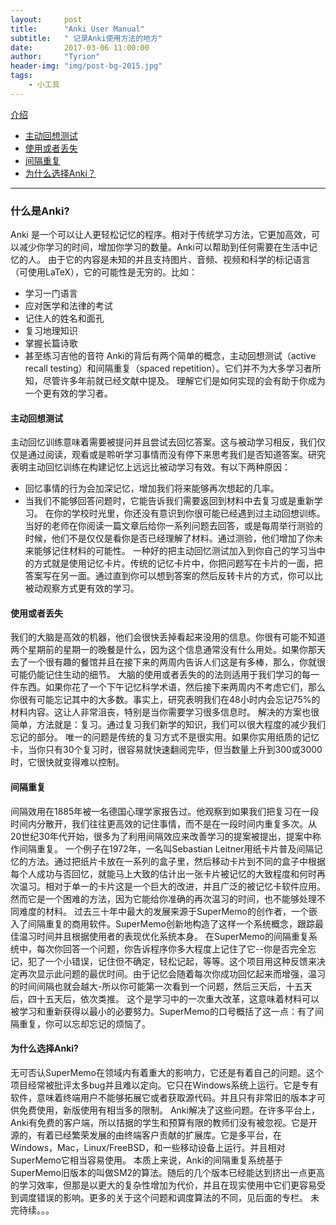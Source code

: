 ```yaml
---
layout:     post
title:      "Anki User Manual"
subtitle:   " 记录Anki使用方法的地方"
date:       2017-03-06 11:00:00
author:     "Tyrion"
header-img: "img/post-bg-2015.jpg"
tags:
    - 小工具
--- 
```


[介绍](#什么是anki?)
* [主动回想测试](#主动回想测试)
* [使用或者丢失](#使用或者丢失)
* [间隔重复](#间隔重复)
* [为什么选择Anki？](#为什么选择anki?) 

---
### 什么是Anki?  

Anki 是一个可以让人更轻松记忆的程序。相对于传统学习方法，它更加高效，可以减少你学习的时间，增加你学习的数量。Anki可以帮助到任何需要在生活中记忆的人。
由于它的内容是未知的并且支持图片、音频、视频和科学的标记语言（可使用LaTeX），它的可能性是无穷的。比如：
* 学习一门语言
* 应对医学和法律的考试 
* 记住人的姓名和面孔
* 复习地理知识
* 掌握长篇诗歌
* 甚至练习吉他的音符
Anki的背后有两个简单的概念，主动回想测试（active recall testing）和间隔重复（spaced repetition）。它们并不为大多学习者所知，尽管许多年前就已经文献中提及。
理解它们是如何实现的会有助于你成为一个更有效的学习者。
#### 主动回想测试  

主动回忆训练意味着需要被提问并且尝试去回忆答案。这与被动学习相反，我们仅仅是通过阅读，观看或是聆听学习事情而没有停下来思考我们是否知道答案。研究表明主动回忆训练在构建记忆上远远比被动学习有效。有以下两种原因：
* 回忆事情的行为会加深记忆，增加我们将来能够再次想起的几率。
* 当我们不能够回答问题时，它能告诉我们需要返回到材料中去复习或是重新学习。
在你的学校时光里，你还没有意识到你很可能已经遇到过主动回想训练。当好的老师在你阅读一篇文章后给你一系列问题去回答，或是每周举行测验的时候，他们不是仅仅是看你是否已经理解了材料。通过测验，他们增加了你未来能够记住材料的可能性。
一种好的把主动回忆测试加入到你自己的学习当中的方式就是使用记忆卡片。传统的记忆卡片中，你把问题写在卡片的一面，把答案写在另一面。通过直到你可以想到答案的然后反转卡片的方式，你可以比被动观察方式更有效的学习。
#### 使用或者丢失  

我们的大脑是高效的机器，他们会很快丢掉看起来没用的信息。你很有可能不知道两个星期前的星期一的晚餐是什么，因为这个信息通常没有什么用处。如果你那天去了一个很有趣的餐馆并且在接下来的两周内告诉人们这是有多棒，那么，你就很可能仍能记住生动的细节。
大脑的使用或者丢失的的法则适用于我们学习的每一件东西。如果你花了一个下午记忆科学术语，然后接下来两周内不考虑它们，那么你很有可能忘记其中的大多数。事实上，研究表明我们在48小时内会忘记75%的材料内容。这让人非常沮丧，特别是当你需要学习很多信息时。
解决的方案也很简单，方法就是：复习。通过复习我们新学的知识，我们可以很大程度的减少我们忘记的部分。
唯一的问题是传统的复习方式不是很实用。如果你实用纸质的记忆卡，当你只有30个复习时，很容易就快速翻阅完毕，但当数量上升到300或3000时，它很快就变得难以控制。
#### 间隔重复  

间隔效用在1885年被一名德国心理学家报告过。他观察到如果我们把复习在一段时间内分散开，我们往往更高效的记住事情，而不是在一段时间内重复多次。从20世纪30年代开始，很多为了利用间隔效应来改善学习的提案被提出，提案中称作间隔重复。
一个例子在1972年，一名叫Sebastian Leitner用纸卡片普及间隔记忆的方法。通过把纸片卡放在一系列的盒子里，然后移动卡片到不同的盒子中根据每个人成功与否回忆，就能马上大致的估计出一张卡片被记忆的大致程度和何时再次温习。相对于单一的卡片这是一个巨大的改进，并且广泛的被记忆卡软件应用。然而它是一个困难的方法，因为它能给你准确的再次温习的时间，也不能够处理不同难度的材料。
过去三十年中最大的发展来源于SuperMemo的创作者，一个嵌入了间隔重复的商用软件。SuperMemo创新地构造了这样一个系统概念，跟踪最佳温习时间并且根据使用者的表现优化系统本身。
在SuperMemo的间隔重复系统中，每次你回答一个问题，你告诉程序你多大程度上记住了它--你是否完全忘记，犯了一个小错误，记住但不确定，轻松记起，等等。这个项目用这种反馈来决定再次显示此问题的最优时间。由于记忆会随着每次你成功回忆起来而增强，温习的时间间隔也就会越大-所以你可能第一次看到一个问题，然后三天后，十五天后，四十五天后，依次类推。
这个是学习中的一次重大改革，这意味着材料可以被学习和重新获得以最小的必要努力。SuperMemo的口号概括了这一点：有了间隔重复，你可以忘却忘记的烦恼了。
#### 为什么选择Anki?  

无可否认SuperMemo在领域内有着重大的影响力，它还是有着自己的问题。这个项目经常被批评太多bug并且难以定向。它只在Windows系统上运行。它是专有软件，意味着终端用户不能够拓展它或者获取源代码。并且只有非常旧的版本才可供免费使用，新版使用有相当多的限制。
Anki解决了这些问题。在许多平台上，Anki有免费的客户端，所以拮据的学生和预算有限的教师们没有被忽视。它是开源的，有着已经繁荣发展的由终端客户贡献的扩展库。它是多平台，在Windows，Mac，Linux/FreeBSD，和一些移动设备上运行。并且相对SuperMemo它相当容易使用。
本质上来说，Anki的间隔重复系统基于SuperMemo旧版本的叫做SM2的算法。随后的几个版本已经能达到挤出一点更高的学习效率，但那是以更大的复杂性增加为代价，并且在现实使用中它们更容易受到调度错误的影响。更多的关于这个问题和调度算法的不同，见后面的专栏。
未完待续。。。
